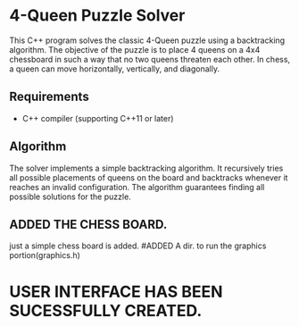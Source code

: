 # 4-Queen Puzzle Solver

This C++ program solves the classic 4-Queen puzzle using a backtracking algorithm. The objective of the puzzle is to place 4 queens on a 4x4 chessboard in such a way that no two queens threaten each other. In chess, a queen can move horizontally, vertically, and diagonally.

## Requirements
- C++ compiler (supporting C++11 or later)



## Algorithm
The solver implements a simple backtracking algorithm. It recursively tries all possible placements of queens on the board and backtracks whenever it reaches an invalid configuration. The algorithm guarantees finding all possible solutions for the puzzle.

## ADDED THE CHESS BOARD.
just a simple chess board is added.
#ADDED A dir. to run the graphics portion(graphics.h)
# USER INTERFACE HAS BEEN SUCESSFULLY CREATED.
